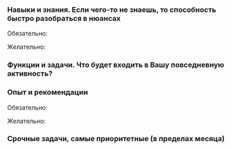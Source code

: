 ### Навыки и знания. Если чего-то не знаешь, то способность быстро разобраться в нюансах


Обязательно:

Желательно:

### Функции и задачи. Что будет входить в Вашу повседневную активность?



### Опыт и рекомендации


Обязательно:

Желательно: 


### Срочные задачи, самые приоритетные (в пределах месяца)
